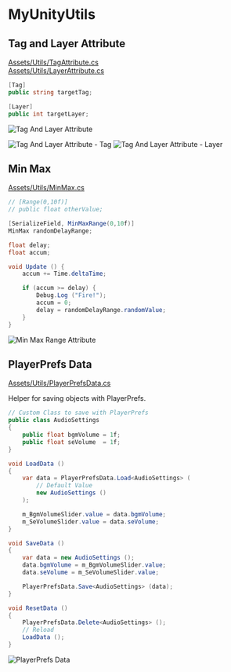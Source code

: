 # MyUnityUtils

## Tag and Layer Attribute
[Assets/Utils/TagAttribute.cs](Assets/Utils/TagAttribute.cs)  
[Assets/Utils/LayerAttribute.cs](Assets/Utils/LayerAttribute.cs)

```csharp
[Tag]
public string targetTag;

[Layer]
public int targetLayer;
```

![Tag And Layer Attribute](https://uranuno.github.io/MyUnityUtils/tagandlayer.png)

![Tag And Layer Attribute - Tag](https://uranuno.github.io/MyUnityUtils/tagandlayer-tag.png)
![Tag And Layer Attribute - Layer](https://uranuno.github.io/MyUnityUtils/tagandlayer-layer.png)


## Min Max
[Assets/Utils/MinMax.cs](Assets/Utils/MinMax.cs)

```csharp
// [Range(0,10f)]
// public float otherValue;

[SerializeField, MinMaxRange(0,10f)]
MinMax randomDelayRange;

float delay;
float accum;

void Update () {
	accum += Time.deltaTime;

	if (accum >= delay) {
		Debug.Log ("Fire!");
		accum = 0;
		delay = randomDelayRange.randomValue;
	}
}
```

![Min Max Range Attribute](https://uranuno.github.io/MyUnityUtils/minmaxrange.gif)


## PlayerPrefs Data
[Assets/Utils/PlayerPrefsData.cs](Assets/Utils/PlayerPrefsData.cs)

Helper for saving objects with PlayerPrefs.

```csharp
// Custom Class to save with PlayerPrefs
public class AudioSettings
{
	public float bgmVolume = 1f;
	public float seVolume  = 1f;
}
```

```csharp
void LoadData ()
{
	var data = PlayerPrefsData.Load<AudioSettings> (
		// Default Value
		new AudioSettings ()
	);

	m_BgmVolumeSlider.value = data.bgmVolume;
	m_SeVolumeSlider.value = data.seVolume;
}

void SaveData ()
{
	var data = new AudioSettings ();
	data.bgmVolume = m_BgmVolumeSlider.value;
	data.seVolume = m_SeVolumeSlider.value;

	PlayerPrefsData.Save<AudioSettings> (data);
}

void ResetData ()
{
	PlayerPrefsData.Delete<AudioSettings> ();
	// Reload
	LoadData ();
}
```

![PlayerPrefs Data](https://uranuno.github.io/MyUnityUtils/playerprefsdata.png)
